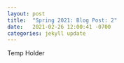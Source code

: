 ```yaml
---
layout: post
title:  "Spring 2021: Blog Post: 2"
date:   2021-02-26 12:00:41 -0700
categories: jekyll update
---
```

Temp Holder
